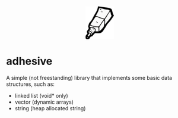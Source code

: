 <h6 align="center">
  <img src="assets/logo.png" width=15%/>
</h6>

# adhesive
A simple (not freestanding) library that implements some basic data structures, such as:
- linked list (void* only)
- vector (dynamic arrays)
- string (heap allocated string)

